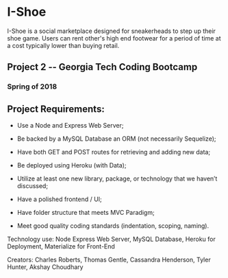 # I-Shoe

I-Shoe is a social marketplace designed for sneakerheads to step up their shoe game. 
Users can rent other's high end footwear for a period of time at a cost typically lower than buying retail.

## Project 2 -- Georgia Tech Coding Bootcamp

### Spring of 2018

## Project Requirements:

- Use a Node and Express Web Server;

- Be backed by a MySQL Database an ORM (not necessarily Sequelize);

- Have both GET and POST routes for retrieving and adding new data;

- Be deployed using Heroku (with Data);

- Utilize at least one new library, package, or technology that we haven’t discussed;

- Have a polished frontend / UI;

- Have folder structure that meets MVC Paradigm;

- Meet good quality coding standards (indentation, scoping, naming).


Technology use: Node Express Web Server, MySQL Database, Heroku for Deployment, Materialize for Front-End



Creators: Charles Roberts, Thomas Gentle, Cassandra Henderson, Tyler Hunter, Akshay Choudhary
